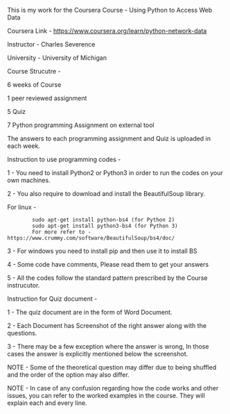 This is my work for the Coursera Course - Using Python to Access Web Data

Coursera Link - https://www.coursera.org/learn/python-network-data

Instructor - Charles Severence 

University - University of Michigan


Course Strucutre - 

6 weeks of Course

1 peer reviewed assignment  

5 Quiz 

7 Python programming Assignment on external tool

The answers to each programming assignment and Quiz is uploaded in each week.

Instruction to use programming codes - 

1 - You need to install Python2 or Python3 in order to run the codes on your own machines.

2 - You also require to download and install the BeautifulSoup library.

For linux - 

            sudo apt-get install python-bs4 (for Python 2)
            sudo apt-get install python3-bs4 (for Python 3)
            For more refer to - https://www.crummy.com/software/BeautifulSoup/bs4/doc/

3 - For windows you need to install pip and then use it to install BS

4 - Some code have comments, Please read them to get your answers

5 - All the codes follow the standard pattern prescribed by the Course instrucutor.


Instruction for Quiz document - 

1 - The quiz document are in the form of Word Document.

2 - Each Document has Screenshot of the right answer along with the questions.

3 - There may be a few exception where the answer is wrong, In those cases the answer is explicitly mentioned below the screenshot.

NOTE -  Some of the theoretical question may differ due to being shuffled and the order of the option may also differ. 

NOTE -  In case of any confusion regarding how the code works and other issues, you can refer to the worked examples in the course. They will explain each and every line.
